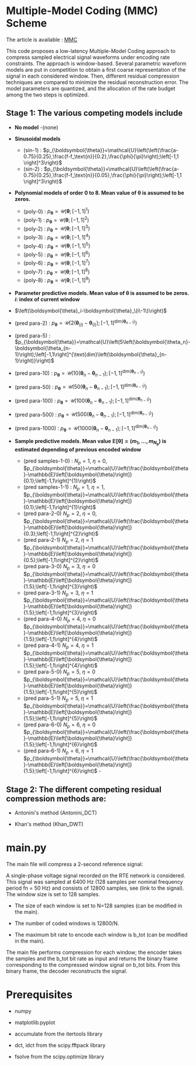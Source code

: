 # Multiple-Model Coding (MMC) Scheme

The article is available : [MMC](https://www.researchgate.net/publication/374226674_Multiple-Model_Coding_Scheme_for_Electrical_Signal_Compression)

This code proposes a low-latency Multiple-Model Coding approach to compress sampled electrical signal
waveforms under encoding rate constraints. The approach is window-based. Several parametric waveform models
are put in competition to obtain a first coarse representation of the signal in each considered window. Then, different
residual compression techniques are compared to minimize the residual reconstruction error. The model parameters
are quantized, and the allocation of the rate budget among the two steps is optimized.


## Stage 1: The various competing models include


- **No model**
  -(none)

- **Sinusoidal models**
  - (sin-1) : $p_{\boldsymbol{\theta}}=\mathcal{U}\left(\left(\frac{a-0.75}{0.25},\frac{f-f_\text{n}}{0.2},\frac{\phi}{\pi}\right);\left[-1,1 \right]^3\right)$ 
  - (sin-2) : $p_{\boldsymbol{\theta}}=\mathcal{U}\left(\left(\frac{a-0.75}{0.25},\frac{f-f_\text{n}}{0.05},\frac{\phi}{\pi}\right);\left[-1,1 \right]^3\right)$


- **Polynomial models of order 0 to 8. Mean value of $\boldsymbol{\theta}$ is assumed to be zeros.**  
  - (poly-0) : $p_{\boldsymbol{\theta}}=\mathcal{U}\left(\boldsymbol{\theta};\left[-1,1\right]^{1}\right)$
  - (poly-1) : $p_{\boldsymbol{\theta}}=\mathcal{U}\left(\boldsymbol{\theta};\left[-1,1\right]^{2}\right)$
  - (poly-2) : $p_{\boldsymbol{\theta}}=\mathcal{U}\left(\boldsymbol{\theta};\left[-1,1\right]^{3}\right)$
  - (poly-3) : $p_{\boldsymbol{\theta}}=\mathcal{U}\left(\boldsymbol{\theta};\left[-1,1\right]^{4}\right)$
  - (poly-4) : $p_{\boldsymbol{\theta}}=\mathcal{U}\left(\boldsymbol{\theta};\left[-1,1\right]^{5}\right)$
  - (poly-5) : $p_{\boldsymbol{\theta}}=\mathcal{U}\left(\boldsymbol{\theta};\left[-1,1\right]^{6}\right)$
  - (poly-6) : $p_{\boldsymbol{\theta}}=\mathcal{U}\left(\boldsymbol{\theta};\left[-1,1\right]^{7}\right)$
  - (poly-7) : $p_{\boldsymbol{\theta}}=\mathcal{U}\left(\boldsymbol{\theta};\left[-1,1\right]^{8}\right)$
  - (poly-8) : $p_{\boldsymbol{\theta}}=\mathcal{U}\left(\boldsymbol{\theta};\left[-1,1\right]^{9}\right)$
 
    
- **Parameter predictive models. Mean value of $\boldsymbol{\theta}$ is assumed to be zeros. $i$: index of current window**
-   $\left(\boldsymbol{\theta}_i-\boldsymbol{\theta}_\(i\-1\)\right)$
  - (pred para-2) :  $p_{\boldsymbol{\theta}}=\mathcal{U}\left(2\left(\boldsymbol{\theta}_{\left(i\right)}-\boldsymbol{\theta}_{\left(i\right)}\right);\left[-1,1 \right]^{\text{dim}\left(\boldsymbol{\theta}_{n-1}\right)}\right)$
  - (pred para-5) :  $p_{\boldsymbol{\theta}}=\mathcal{U}\left(5\left(\boldsymbol{\theta_n}-\boldsymbol{\theta_{n-1}\right);\left[-1,1\right]^{\text{dim}\left(\boldsymbol{\theta}_{n-1}\right)}\right)$ 
  - (pred para-10) :  $p_{\boldsymbol{\theta}}=\mathcal{U}\left(10\left(\boldsymbol{\theta}_n-\boldsymbol{\theta}_{n-1}\right);\left[-1,1\right]^{\text{dim}\left(\boldsymbol{\theta}_{n-1}\right)}\right)$ 
  - (pred para-50) :  $p_{\boldsymbol{\theta}}=\mathcal{U}\left(50\left(\boldsymbol{\theta}_n-\boldsymbol{\theta}_{n-1}\right);\left[-1,1\right]^{\text{dim}\left(\boldsymbol{\theta}_{n-1}\right)}\right)$
  - (pred para-100) :  $p_{\boldsymbol{\theta}}=\mathcal{U}\left(100\left(\boldsymbol{\theta}_n-\boldsymbol{\theta}_{n-1}\right);\left[-1,1\right]^{\text{dim}\left(\boldsymbol{\theta}_{n-1}\right)}\right)$
  - (pred para-500) :  $p_{\boldsymbol{\theta}}=\mathcal{U}\left(500\left(\boldsymbol{\theta}_n-\boldsymbol{\theta}_{n-1}\right);\left[-1,1\right]^{\text{dim}\left(\boldsymbol{\theta}_{n-1}\right)}\right)$
  - (pred para-1000) :  $p_{\boldsymbol{\theta}}=\mathcal{U}\left(1000\left(\boldsymbol{\theta}_n-\boldsymbol{\theta}_{n-1}\right);\left[-1,1\right]^{\text{dim}\left(\boldsymbol{\theta}_{n-1}\right)}\right)$
 
    
- **Sample predictive models. Mean value $\mathbb{E}\left[\boldsymbol{\theta}\right]=\left(m_1,\dots,m_{N_\text{p}}\right)$ is estimated depending of previous encoded window**
  - (pred samples-1-0) : $N_p=1$, $\eta=0$,  $p_{\boldsymbol{\theta}}=\mathcal{U}\left(\frac{\boldsymbol{\theta}-\mathbb{E}\left[\boldsymbol{\theta}\right]}{0.1};\left[-1,1\right]^{1}\right)$
  - (pred samples-1-1) : $N_p=1$, $\eta=1$,  $p_{\boldsymbol{\theta}}=\mathcal{U}\left(\frac{\boldsymbol{\theta}-\mathbb{E}\left[\boldsymbol{\theta}\right]}{0.1};\left[-1,1\right]^{1}\right)$
  - (pred para-2-0) $N_p=2$, $\eta=0$, $p_{\boldsymbol{\theta}}=\mathcal{U}\left(\frac{\boldsymbol{\theta}-\mathbb{E}\left[\boldsymbol{\theta}\right]}{0.3};\left[-1,1\right]^{2}\right)$
  - (pred para-2-1) $N_p=2$, $\eta=1$ $p_{\boldsymbol{\theta}}=\mathcal{U}\left(\frac{\boldsymbol{\theta}-\mathbb{E}\left[\boldsymbol{\theta}\right]}{0.5};\left[-1,1\right]^{2}\right)$
  - (pred para-3-0) $N_p=3$, $\eta=0$ $p_{\boldsymbol{\theta}}=\mathcal{U}\left(\frac{\boldsymbol{\theta}-\mathbb{E}\left[\boldsymbol{\theta}\right]}{1.5};\left[-1,1\right]^{3}\right)$
  - (pred para-3-1) $N_p=3$, $\eta=1$ $p_{\boldsymbol{\theta}}=\mathcal{U}\left(\frac{\boldsymbol{\theta}-\mathbb{E}\left[\boldsymbol{\theta}\right]}{1.5};\left[-1,1\right]^{3}\right)$
  - (pred para-4-0) $N_p=4$, $\eta=0$  $p_{\boldsymbol{\theta}}=\mathcal{U}\left(\frac{\boldsymbol{\theta}-\mathbb{E}\left[\boldsymbol{\theta}\right]}{1.5};\left[-1,1\right]^{4}\right)$
  - (pred para-4-1) $N_p=4$, $\eta=1$  $p_{\boldsymbol{\theta}}=\mathcal{U}\left(\frac{\boldsymbol{\theta}-\mathbb{E}\left[\boldsymbol{\theta}\right]}{1.5};\left[-1,1\right]^{4}\right)$
  - (pred para-5-0) $N_p=5$, $\eta=0$  $p_{\boldsymbol{\theta}}=\mathcal{U}\left(\frac{\boldsymbol{\theta}-\mathbb{E}\left[\boldsymbol{\theta}\right]}{1.5};\left[-1,1\right]^{5}\right)$
  - (pred para-5-1) $N_p=5$, $\eta=1$  $p_{\boldsymbol{\theta}}=\mathcal{U}\left(\frac{\boldsymbol{\theta}-\mathbb{E}\left[\boldsymbol{\theta}\right]}{1.5};\left[-1,1\right]^{5}\right)$
  - (pred para-6-0) $N_p=6$, $\eta=0$  $p_{\boldsymbol{\theta}}=\mathcal{U}\left(\frac{\boldsymbol{\theta}-\mathbb{E}\left[\boldsymbol{\theta}\right]}{1.5};\left[-1,1\right]^{6}\right)$
  - (pred para-6-1) $N_p=6$, $\eta=1$  $p_{\boldsymbol{\theta}}=\mathcal{U}\left(\frac{\boldsymbol{\theta}-\mathbb{E}\left[\boldsymbol{\theta}\right]}{1.5};\left[-1,1\right]^{6}\right)$
              - 
## Stage 2: The different competing residual compression methods are:

- Antonini's method (Antonini_DCT)


- Khan's method (Khan_DWT)



# main.py
The main file will compress a 2-second reference signal:

A single-phase voltage signal recorded on the RTE network is considered. This signal was sampled at
6400 Hz (128 samples per nominal frequency period fn = 50 Hz) and consists of 12800 samples, see (link to the signal). The window size is set to 128 samples.

- The size of each window is set to N=128 samples (can be modified in the main).


- The number of coded windows is 12800/N.


- The maximum bit rate to encode each window is b_tot (can be modified in the main).

The main file performs compression for each window; the encoder takes the samples and the b_tot bit rate as input and returns the binary frame corresponding to the compressed window signal on b_tot bits.
From this binary frame, the decoder reconstructs the signal.



# Prerequisites

- numpy


- matplotlib.pyplot


- accumulate from the itertools library


- dct, idct from the scipy.fftpack library


- fsolve from the scipy.optimize library
